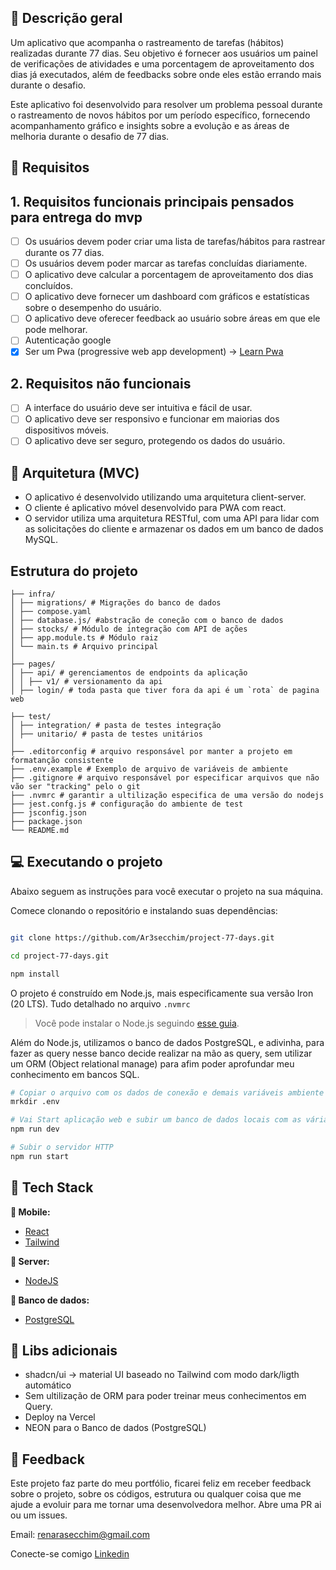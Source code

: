 ## 📃 Descrição geral

Um aplicativo que acompanha o rastreamento de tarefas (hábitos) realizadas durante 77 dias. Seu objetivo é fornecer aos usuários um painel de verificações de atividades e uma porcentagem de aproveitamento dos dias já executados, além de feedbacks sobre onde eles estão errando mais durante o desafio.

Este aplicativo foi desenvolvido para resolver um problema pessoal durante o rastreamento de novos hábitos por um período específico, fornecendo acompanhamento gráfico e insights sobre a evolução e as áreas de melhoria durante o desafio de 77 dias.

## 🚀 Requisitos

## 1. Requisitos funcionais principais pensados para entrega do mvp

- [ ] Os usuários devem poder criar uma lista de tarefas/hábitos para rastrear durante os 77 dias.
- [ ] Os usuários devem poder marcar as tarefas concluídas diariamente.
- [ ] O aplicativo deve calcular a porcentagem de aproveitamento dos dias concluídos.
- [ ] O aplicativo deve fornecer um dashboard com gráficos e estatísticas sobre o desempenho do usuário.
- [ ] O aplicativo deve oferecer feedback ao usuário sobre áreas em que ele pode melhorar.
- [ ] Autenticação google
- [x] Ser um Pwa (progressive web app development) -> [Learn Pwa](https://web.dev/learn/pwa/)

## 2. Requisitos não funcionais

- [ ] A interface do usuário deve ser intuitiva e fácil de usar.
- [ ] O aplicativo deve ser responsivo e funcionar em maiorias dos dispositivos móveis.
- [ ] O aplicativo deve ser seguro, protegendo os dados do usuário.

## 🔨 Arquitetura (MVC)

- O aplicativo é desenvolvido utilizando uma arquitetura client-server.
- O cliente é aplicativo móvel desenvolvido para PWA com react.
- O servidor utiliza uma arquitetura RESTful, com uma API para lidar com as solicitações do cliente e armazenar os dados em um banco de dados MySQL.

## Estrutura do projeto

```
├── infra/
│ ├── migrations/ # Migrações do banco de dados
│ ├── compose.yaml
│ ├── database.js/ #abstração de coneção com o banco de dados
│ ├── stocks/ # Módulo de integração com API de ações
│ ├── app.module.ts # Módulo raiz
│ └── main.ts # Arquivo principal
│
├── pages/
│ ├── api/ # gerenciamentos de endpoints da aplicação
│ │ ├── v1/ # versionamento da api
│ ├── login/ # toda pasta que tiver fora da api é um `rota` de pagina web

├── test/
│ ├── integration/ # pasta de testes integração
│ ├── unitario/ # pasta de testes unitários
│
├── .editorconfig # arquivo responsável por manter a projeto em formatanção consistente
├── .env.example # Exemplo de arquivo de variáveis de ambiente
├── .gitignore # arquivo responsável por especificar arquivos que não vão ser "tracking" pelo o git
├── .nvmrc # garantir a ultilização especifica de uma versão do nodejs
├── jest.confg.js # configuração do ambiente de test
├── jsconfig.json
├── package.json
└── README.md
```

## 💻 Executando o projeto

Abaixo seguem as instruções para você executar o projeto na sua máquina.

Comece clonando o repositório e instalando suas dependências:

```sh

git clone https://github.com/Ar3secchim/project-77-days.git

cd project-77-days.git

npm install
```

O projeto é construído em Node.js, mais especificamente sua versão Iron (20 LTS). Tudo detalhado no arquivo `.nvmrc`

> Você pode instalar o Node.js seguindo [esse guia](https://efficient-sloth-d85.notion.site/Instalando-o-Node-js-d40fdabe8f0a491eb33b85da93d90a2f).

Além do Node.js, utilizamos o banco de dados PostgreSQL, e adivinha, para fazer as query nesse banco decide realizar na mão as query, sem utilizar um ORM (Object relational manage) para afim poder aprofundar meu conhecimento em bancos SQL.

```sh
# Copiar o arquivo com os dados de conexão e demais variáveis ambiente
mrkdir .env

# Vai Start aplicação web e subir um banco de dados locais com as váriaveis de ambiente setadas
npm run dev

# Subir o servidor HTTP
npm run start
```

## 💜 Tech Stack

**📱 Mobile:**

- [React](https://github.com/facebook/react/)
- [Tailwind](https://github.com/tailwindlabs/tailwindcss)

**🏧 Server:**

- [NodeJS](https://efficient-sloth-d85.notion.site/Instalando-o-Node-js-d40fdabe8f0a491eb33b85da93d90a2f)

**🎲 Banco de dados:**

- [PostgreSQL](https://github.com/postgres)

## 🔮 Libs adicionais

- shadcn/ui -> material UI baseado no Tailwind com modo dark/ligth automático
- Sem ultilização de ORM para poder treinar meus conhecimentos em Query.
- Deploy na Vercel
- NEON para o Banco de dados (PostgreSQL)

## 💬 Feedback

Este projeto faz parte do meu portfólio, ficarei feliz em receber feedback sobre o projeto, sobre os códigos, estrutura ou qualquer coisa que me ajude a evoluir para me tornar uma desenvolvedora melhor. Abre uma PR ai ou um issues.

Email: <renarasecchim@gmail.com>

Conecte-se comigo [Linkedin](https://www.linkedin.com/in/renarasecchim/)
